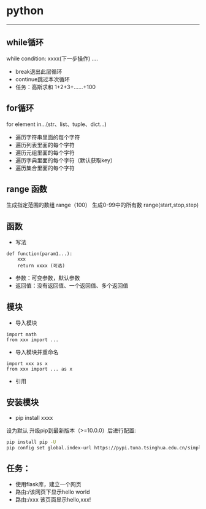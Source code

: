 # **python**   
---
## while循环

while condition:
    xxxx(下一步操作)
    ....

- break退出此层循环
- continue跳过本次循环
- 任务：高斯求和 1+2+3+……+100 
## for循环
for element in...(str、list、tuple、dict...)
- 遍历字符串里面的每个字符
- 遍历列表里面的每个字符
- 遍历元组里面的每个字符
- 遍历字典里面的每个字符（默认获取key）
- 遍历集合里面的每个字符

## range 函数
生成指定范围的数组
range（100） 生成0-99中的所有数
range(start,stop,step)

## 函数
- 写法
```
def function(param1...):
    xxx
    return xxxx (可选)
```
- 参数：可变参数，默认参数
- 返回值：没有返回值、一个返回值、多个返回值

## 模块
- 导入模块
```
import math
from xxx import ...
```
- 导入模块并重命名
```
import xxx as x
from xxx import ... as x
```
- 引用
## 安装模块
- pip install xxxx

设为默认
升级pip到最新版本（>=10.0.0）后进行配置:
```bash
pip install pip -U
pip config set global.index-url https://pypi.tuna.tsinghua.edu.cn/simple
```
## 任务：
- 使用flask库，建立一个网页
- 路由:/该网页下显示hello world
- 路由:/xxx 该页面显示hello,xxx!